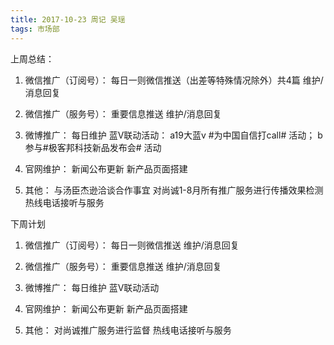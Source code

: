 ```yaml
---
title: 2017-10-23 周记 吴瑶
tags: 市场部
---
```




上周总结：

1. 微信推广（订阅号）：
每日一则微信推送（出差等特殊情况除外）共4篇
维护/消息回复

2. 微信推广（服务号）：
重要信息推送
维护/消息回复

3. 微博推广：
每日维护
蓝V联动活动：
a19大蓝v #为中国自信打call# 活动；
b 参与#极客邦科技新品发布会# 活动

4. 官网维护：
新闻公布更新
新产品页面搭建

5. 其他：
与汤臣杰逊洽谈合作事宜
对尚诚1-8月所有推广服务进行传播效果检测
热线电话接听与服务




下周计划

 1. 微信推广（订阅号）：
每日一则微信推送
维护/消息回复

2. 微信推广（服务号）：
重要信息推送
维护/消息回复

3. 微博推广：
每日维护
蓝V联动活动

4. 官网维护：
新闻公布更新
新产品页面搭建

5. 其他：
对尚诚推广服务进行监督
热线电话接听与服务